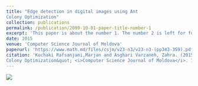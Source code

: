 ```yaml
---
title: "Edge detection in digital images using Ant
Colony Optimization"
collection: publications
permalink: /publication/2009-10-01-paper-title-number-1
excerpt: 'This paper is about the number 1. The number 2 is left for future work.'
date: 2015
venue: 'Computer Science Journal of Moldova'
paperurl: 'https://www.math.md/files/csjm/v23-n3/v23-n3-(pp343-359).pdf'
citation: 'Kuchaki Rafsanjani,Marjan and Asghari Varzaneh, Zahra. (2015). &quot;Edge detection in digital images using Ant
Colony Optimization&quot; <i>Computer Science Journal of Moldova</i>. 1(1).'
---
```

<img src=”images/Book.jpg“>
